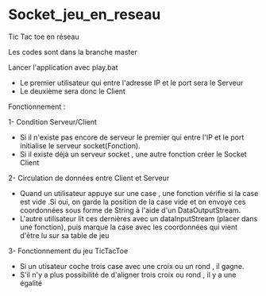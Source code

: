 # Socket_jeu_en_reseau
Tic Tac toe en réseau

Les codes sont dans la branche master

Lancer l'application avec play.bat
  - Le premier utilisateur qui entre l'adresse IP et le port sera le Serveur
  - Le deuxième sera donc le Client

Fonctionnement : 
 
 1-  Condition Serveur/Client
  - Si il n'existe pas encore de serveur le premier qui entre l'IP et le port initialise le serveur socket(Fonction).
  - Si il existe déjà un serveur socket , une autre fonction créer le Socket Client
 
 2- Circulation de données entre Client et Serveur
  - Quand un utilisateur appuye sur une case , une fonction vérifie si la case est vide .Si oui, on garde la position de la case vide et on envoye ces coordonnées sous forme de String à l'aide d'un DataOutputStream.
  - L'autre utilisateur lit ces dernières avec un dataInputStream (placer dans une fonction), puis marque la case avec les coordonnées qui vient d'être lu sur sa table de jeu

3- Fonctionnement du jeu TicTacToe
  - Si un utisateur coche trois case avec une croix ou un rond , il gagne.
  - S'il n'y a plus possibilité de d'aligner trois croix ou rond , il y a une égalité
  
